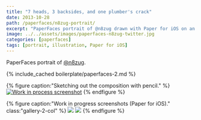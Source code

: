 ```yaml
---
title: "7 heads, 3 backsides, and one plumber's crack"
date: 2013-10-28
path: /paperfaces/n8zug-portrait/
excerpt: "PaperFaces portrait of @n8zug drawn with Paper for iOS on an iPad."
image: ../../assets/images/paperfaces-n8zug-twitter.jpg
categories: [paperfaces]
tags: [portrait, illustration, Paper for iOS]
---
```


PaperFaces portrait of [@n8zug](https://twitter.com/n8zug).

{% include_cached boilerplate/paperfaces-2.md %}

{% figure caption:"Sketching out the composition with pencil." %}
[![Work in process screenshot](../../assets/images/paperfaces-n8zug-process-1-750.jpg)](../../assets/images/paperfaces-n8zug-process-1-lg.jpg)
{% endfigure %}

{% figure caption:"Work in progress screenshots (Paper for iOS)." class:"gallery-2-col" %}
[![](../../assets/images/paperfaces-n8zug-process-2-600.jpg)](../../assets/images/paperfaces-n8zug-process-2-lg.jpg)
[![](../../assets/images/paperfaces-n8zug-process-3-600.jpg)](../../assets/images/paperfaces-n8zug-process-3-lg.jpg)
{% endfigure %}
